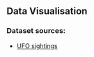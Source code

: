 ## Data Visualisation

### Dataset sources:
* [UFO sightings](https://github.com/rfordatascience/tidytuesday/blob/master/data/2019/2019-06-25/ufo_sightings.csv)